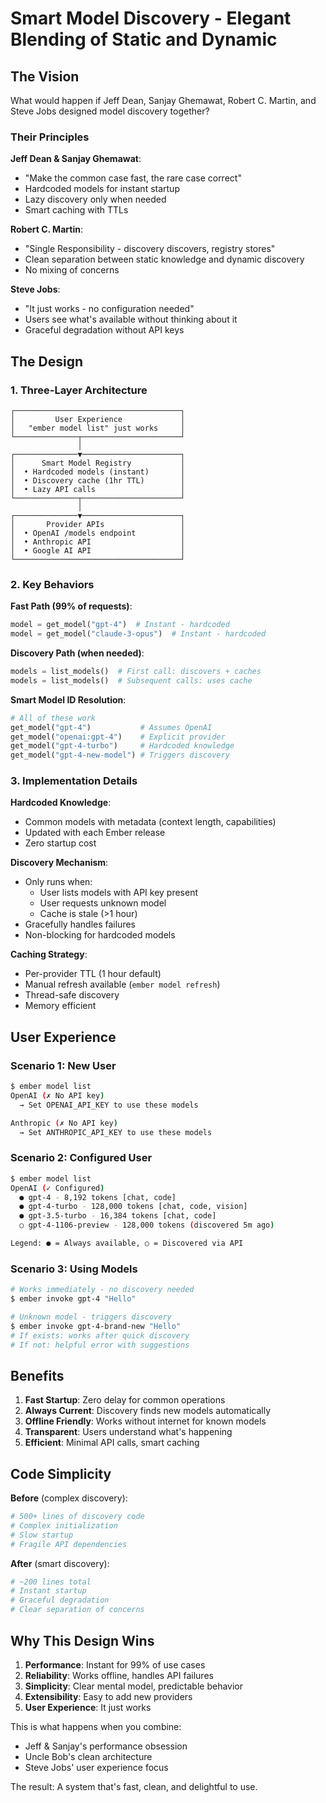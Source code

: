 # Smart Model Discovery - Elegant Blending of Static and Dynamic

## The Vision

What would happen if Jeff Dean, Sanjay Ghemawat, Robert C. Martin, and Steve Jobs designed model discovery together?

### Their Principles

**Jeff Dean & Sanjay Ghemawat**: 
- "Make the common case fast, the rare case correct"
- Hardcoded models for instant startup
- Lazy discovery only when needed
- Smart caching with TTLs

**Robert C. Martin**:
- "Single Responsibility - discovery discovers, registry stores"
- Clean separation between static knowledge and dynamic discovery
- No mixing of concerns

**Steve Jobs**:
- "It just works - no configuration needed"
- Users see what's available without thinking about it
- Graceful degradation without API keys

## The Design

### 1. Three-Layer Architecture

```
┌─────────────────────────────────────┐
│         User Experience             │
│   "ember model list" just works     │
└──────────────┬──────────────────────┘
               │
┌──────────────▼──────────────────────┐
│      Smart Model Registry           │
│  • Hardcoded models (instant)       │
│  • Discovery cache (1hr TTL)        │  
│  • Lazy API calls                   │
└──────────────┬──────────────────────┘
               │
┌──────────────▼──────────────────────┐
│       Provider APIs                 │
│  • OpenAI /models endpoint          │
│  • Anthropic API                    │
│  • Google AI API                    │
└─────────────────────────────────────┘
```

### 2. Key Behaviors

**Fast Path (99% of requests)**:
```python
model = get_model("gpt-4")  # Instant - hardcoded
model = get_model("claude-3-opus")  # Instant - hardcoded
```

**Discovery Path (when needed)**:
```python
models = list_models()  # First call: discovers + caches
models = list_models()  # Subsequent calls: uses cache
```

**Smart Model ID Resolution**:
```python
# All of these work
get_model("gpt-4")           # Assumes OpenAI
get_model("openai:gpt-4")    # Explicit provider
get_model("gpt-4-turbo")     # Hardcoded knowledge
get_model("gpt-4-new-model") # Triggers discovery
```

### 3. Implementation Details

**Hardcoded Knowledge**:
- Common models with metadata (context length, capabilities)
- Updated with each Ember release
- Zero startup cost

**Discovery Mechanism**:
- Only runs when:
  - User lists models with API key present
  - User requests unknown model
  - Cache is stale (>1 hour)
- Gracefully handles failures
- Non-blocking for hardcoded models

**Caching Strategy**:
- Per-provider TTL (1 hour default)
- Manual refresh available (`ember model refresh`)
- Thread-safe discovery
- Memory efficient

## User Experience

### Scenario 1: New User
```bash
$ ember model list
OpenAI (✗ No API key)
  → Set OPENAI_API_KEY to use these models

Anthropic (✗ No API key)
  → Set ANTHROPIC_API_KEY to use these models
```

### Scenario 2: Configured User
```bash
$ ember model list
OpenAI (✓ Configured)
  ● gpt-4 - 8,192 tokens [chat, code]
  ● gpt-4-turbo - 128,000 tokens [chat, code, vision]
  ● gpt-3.5-turbo - 16,384 tokens [chat, code]
  ○ gpt-4-1106-preview - 128,000 tokens (discovered 5m ago)

Legend: ● = Always available, ○ = Discovered via API
```

### Scenario 3: Using Models
```bash
# Works immediately - no discovery needed
$ ember invoke gpt-4 "Hello"

# Unknown model - triggers discovery
$ ember invoke gpt-4-brand-new "Hello"
# If exists: works after quick discovery
# If not: helpful error with suggestions
```

## Benefits

1. **Fast Startup**: Zero delay for common operations
2. **Always Current**: Discovery finds new models automatically
3. **Offline Friendly**: Works without internet for known models
4. **Transparent**: Users understand what's happening
5. **Efficient**: Minimal API calls, smart caching

## Code Simplicity

**Before** (complex discovery):
```python
# 500+ lines of discovery code
# Complex initialization
# Slow startup
# Fragile API dependencies
```

**After** (smart discovery):
```python
# ~200 lines total
# Instant startup
# Graceful degradation
# Clear separation of concerns
```

## Why This Design Wins

1. **Performance**: Instant for 99% of use cases
2. **Reliability**: Works offline, handles API failures
3. **Simplicity**: Clear mental model, predictable behavior
4. **Extensibility**: Easy to add new providers
5. **User Experience**: It just works

This is what happens when you combine:
- Jeff & Sanjay's performance obsession
- Uncle Bob's clean architecture
- Steve Jobs' user experience focus

The result: A system that's fast, clean, and delightful to use.